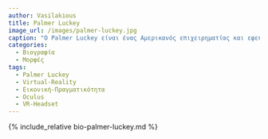 ```yaml
---
author: Vasilakious
title: Palmer Luckey
image_url: /images/palmer-luckey.jpg
caption: "Ο Palmer Luckey είναι ένας Αμερικανός επιχειρηματίας και εφευρέτης, γνωστός ως ο ιδρυτής της Oculus VR και εφευρέτης του κράνους εικονικής πραγματικότητας Oculus Rift. Ξεκίνησε την κατασκευή δικών του πρωτότυπων VR στο γκαράζ των γονιών του και το 2012 ξεκίνησε μια επιτυχημένη εκστρατεία Kickstarter για την ανάπτυξη του Oculus Rift."
categories:
  - Βιογραφία 
  - Μορφές 
tags:
  - Palmer Luckey
  - Virtual-Reality 
  - Εικονική-Πραγματικότητα
  - Oculus
  - VR-Headset
---
```


{% include_relative bio-palmer-luckey.md %}

